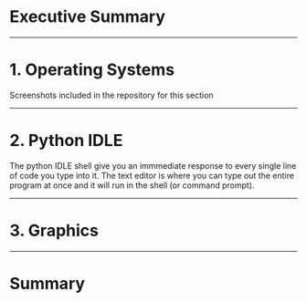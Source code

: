# Executive Summary

___
# 1. Operating Systems
Screenshots included in the repository for this section
___
# 2. Python IDLE
The python IDLE shell give you an immmediate response to every single line of code you type into it. The text editor is where you can type out the entire program at once and it will run in the shell (or command prompt).
___

# 3. Graphics

___
# Summary
